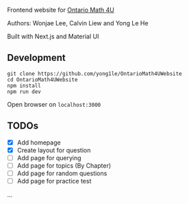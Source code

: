 Frontend website for [Ontario Math 4U](https://github.com/Calvin-Liew/OntarioGrade12Math)

Authors: Wonjae Lee, Calvin Liew and Yong Le He

Built with Next.js and Material UI

## Development

```
git clone https://github.com/yong1le/OntarioMath4UWebsite
cd OntarioMath4UWebsite
npm install
npm run dev
```

Open browser on `localhost:3000`

## TODOs
- [x] Add homepage
- [x] Create layout for question
- [ ] Add page for querying
- [ ] Add page for topics (By Chapter)
- [ ] Add page for random questions
- [ ] Add page for practice test

...
